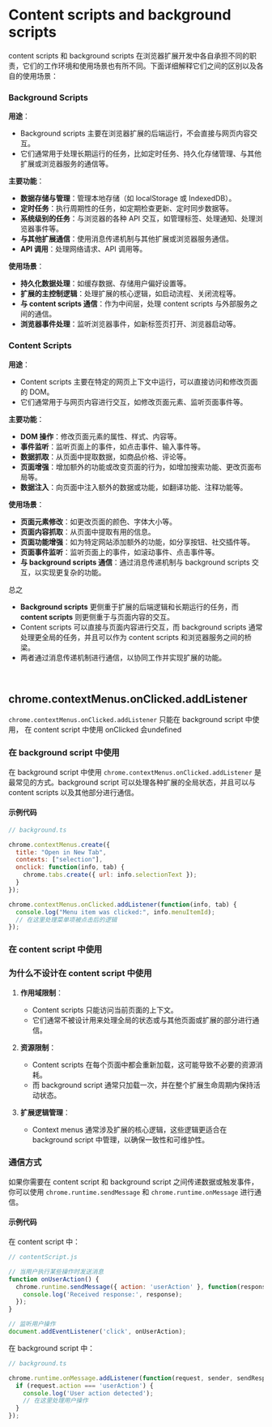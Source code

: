 # Content scripts and background scripts
content scripts 和 background scripts 在浏览器扩展开发中各自承担不同的职责，它们的工作环境和使用场景也有所不同。下面详细解释它们之间的区别以及各自的使用场景：

### Background Scripts

**用途**：
- Background scripts 主要在浏览器扩展的后端运行，不会直接与网页内容交互。
- 它们通常用于处理长期运行的任务，比如定时任务、持久化存储管理、与其他扩展或浏览器服务的通信等。

**主要功能**：
- **数据存储与管理**：管理本地存储（如 localStorage 或 IndexedDB）。
- **定时任务**：执行周期性的任务，如定期检查更新、定时同步数据等。
- **系统级别的任务**：与浏览器的各种 API 交互，如管理标签、处理通知、处理浏览器事件等。
- **与其他扩展通信**：使用消息传递机制与其他扩展或浏览器服务通信。
- **API 调用**：处理网络请求、API 调用等。

**使用场景**：
- **持久化数据处理**：如缓存数据、存储用户偏好设置等。
- **扩展的主控制逻辑**：处理扩展的核心逻辑，如启动流程、关闭流程等。
- **与 content scripts 通信**：作为中间层，处理 content scripts 与外部服务之间的通信。
- **浏览器事件处理**：监听浏览器事件，如新标签页打开、浏览器启动等。

### Content Scripts

**用途**：
- Content scripts 主要在特定的网页上下文中运行，可以直接访问和修改页面的 DOM。
- 它们通常用于与网页内容进行交互，如修改页面元素、监听页面事件等。

**主要功能**：
- **DOM 操作**：修改页面元素的属性、样式、内容等。
- **事件监听**：监听页面上的事件，如点击事件、输入事件等。
- **数据抓取**：从页面中提取数据，如商品价格、评论等。
- **页面增强**：增加额外的功能或改变页面的行为，如增加搜索功能、更改页面布局等。
- **数据注入**：向页面中注入额外的数据或功能，如翻译功能、注释功能等。

**使用场景**：
- **页面元素修改**：如更改页面的颜色、字体大小等。
- **页面内容抓取**：从页面中提取有用的信息。
- **页面功能增强**：如为特定网站添加额外的功能，如分享按钮、社交插件等。
- **页面事件监听**：监听页面上的事件，如滚动事件、点击事件等。
- **与 background scripts 通信**：通过消息传递机制与 background scripts 交互，以实现更复杂的功能。

总之

- **Background scripts** 更侧重于扩展的后端逻辑和长期运行的任务，而 **content scripts** 则更侧重于与页面内容的交互。
- Content scripts 可以直接与页面内容进行交互，而 background scripts 通常处理更全局的任务，并且可以作为 content scripts 和浏览器服务之间的桥梁。
- 两者通过消息传递机制进行通信，以协同工作并实现扩展的功能。

<br>

## chrome.contextMenus.onClicked.addListener
`chrome.contextMenus.onClicked.addListener` 只能在 background script 中使用，
在 content script 中使用 onClicked 会undefined

### 在 background script 中使用

在 background script 中使用 `chrome.contextMenus.onClicked.addListener` 是最常见的方式。background script 可以处理各种扩展的全局状态，并且可以与 content scripts 以及其他部分进行通信。

#### 示例代码

```javascript
// background.ts

chrome.contextMenus.create({
  title: "Open in New Tab",
  contexts: ["selection"],
  onclick: function(info, tab) {
    chrome.tabs.create({ url: info.selectionText });
  }
});

chrome.contextMenus.onClicked.addListener(function(info, tab) {
  console.log("Menu item was clicked:", info.menuItemId);
  // 在这里处理菜单项被点击后的逻辑
});
```

### 在 content script 中使用

### 为什么不设计在 content script 中使用

1. **作用域限制**：
   - Content scripts 只能访问当前页面的上下文。
   - 它们通常不被设计用来处理全局的状态或与其他页面或扩展的部分进行通信。

2. **资源限制**：
   - Content scripts 在每个页面中都会重新加载，这可能导致不必要的资源消耗。
   - 而 background script 通常只加载一次，并在整个扩展生命周期内保持活动状态。

3. **扩展逻辑管理**：
   - Context menus 通常涉及扩展的核心逻辑，这些逻辑更适合在 background script 中管理，以确保一致性和可维护性。

### 通信方式

如果你需要在 content script 和 background script 之间传递数据或触发事件，你可以使用 `chrome.runtime.sendMessage` 和 `chrome.runtime.onMessage` 进行通信。

#### 示例代码

在 content script 中：

```javascript
// contentScript.js

// 当用户执行某些操作时发送消息
function onUserAction() {
  chrome.runtime.sendMessage({ action: 'userAction' }, function(response) {
    console.log('Received response:', response);
  });
}

// 监听用户操作
document.addEventListener('click', onUserAction);
```

在 background script 中：

```javascript
// background.ts

chrome.runtime.onMessage.addListener(function(request, sender, sendResponse) {
  if (request.action === 'userAction') {
    console.log('User action detected');
    // 在这里处理用户操作
  }
});
```